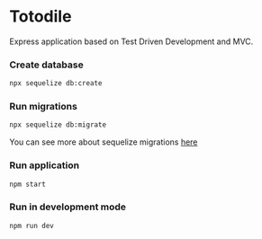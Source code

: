 # Totodile
Express application based on Test Driven Development and MVC.

### Create database
``` bash
npx sequelize db:create
```

### Run migrations
``` bash
npx sequelize db:migrate
```

You can see more about sequelize migrations [here](https://sequelize.org/v5/manual/migrations.html)

### Run application
``` bash
npm start
```

### Run in development mode
``` bash
npm run dev
```
